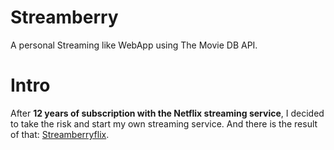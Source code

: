# Streamberry
A personal Streaming like WebApp using The Movie DB API.

# Intro

After **12 years of subscription with the Netflix streaming service**, I decided to take the risk and start my own streaming service. And there is the result of that: [Streamberryflix](https://mobilepadawan.github.io/Streamberry/).
